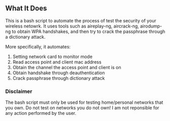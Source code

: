 ## What It Does ##

This is a bash script to automate the process of test the security of your wireless netowrk. It uses tools such as aireplay-ng, aircrack-ng, airodump-ng to obtain WPA handshakes, and then try to crack the passphrase through a dictionary attack. 

More specifically, it automates:
1. Setting network card to monitor mode
2. Read access point and client mac address
3. Obtain the channel the access point and client is on
4. Obtain handshake through deauthentication
5. Crack passphrase through dictionary attack

### Disclaimer ###
The bash script must only be used for
testing home/personal networks that you own. Do
not test on networks you do not own!
I am not reponsible for any action performed by
the user.
